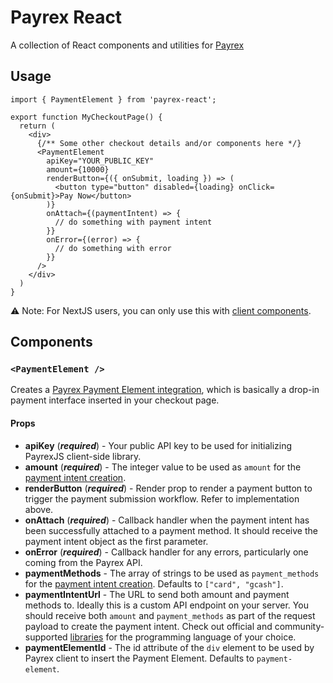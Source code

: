 # Payrex React

A collection of React components and utilities for [Payrex](https://www.payrexhq.com/)

## Usage

```tsx
import { PaymentElement } from 'payrex-react';

export function MyCheckoutPage() {
  return (
    <div>
      {/** Some other checkout details and/or components here */}
      <PaymentElement
        apiKey="YOUR_PUBLIC_KEY"
        amount={10000}
        renderButton={({ onSubmit, loading }) => (
          <button type="button" disabled={loading} onClick={onSubmit}>Pay Now</button>
        )}
        onAttach={(paymentIntent) => {
          // do something with payment intent
        }}
        onError={(error) => {
          // do something with error
        }}
      />
    </div>
  )
}
```
:warning: Note: For NextJS users, you can only use this with [client components](https://nextjs.org/docs/app/building-your-application/rendering/client-components).

## Components

### `<PaymentElement />`

Creates a [Payrex Payment Element integration](https://docs.payrexhq.com/docs/guide/developer_handbook/payments/integrations/elements#2-create-a-checkout-page-on-the-client-side), which is basically a drop-in payment interface inserted in your checkout page.

#### Props
- **apiKey** (***required***) - Your public API key to be used for initializing PayrexJS client-side library.
- **amount** (***required***) - The integer value to be used as `amount` for the [payment intent creation](https://docs.payrexhq.com/docs/api/payment_intents/create).
- **renderButton** (***required***) - Render prop to render a payment button to trigger the payment submission workflow. Refer to implementation above.
- **onAttach** (***required***) - Callback handler when the payment intent has been successfully attached to a payment method. It should receive the payment intent object as the first parameter.
- **onError** (***required***) - Callback handler for any errors, particularly one coming from the Payrex API.
- **paymentMethods** - The array of strings to be used as `payment_methods` for the [payment intent creation](https://docs.payrexhq.com/docs/api/payment_intents/create). Defaults to `["card", "gcash"]`.
- **paymentIntentUrl** - The URL to send both amount and payment methods to. Ideally this is a custom API endpoint on your server. You should receive both `amount` and `payment_methods` as part of the request payload to create the payment intent. Check out official and community-supported [libraries](https://docs.payrexhq.com/docs/guide/developer_handbook/libraries_and_tools) for the programming language of your choice.
- **paymentElementId** - The id attribute of the `div` element to be used by Payrex client to insert the Payment Element. Defaults to `payment-element`.
